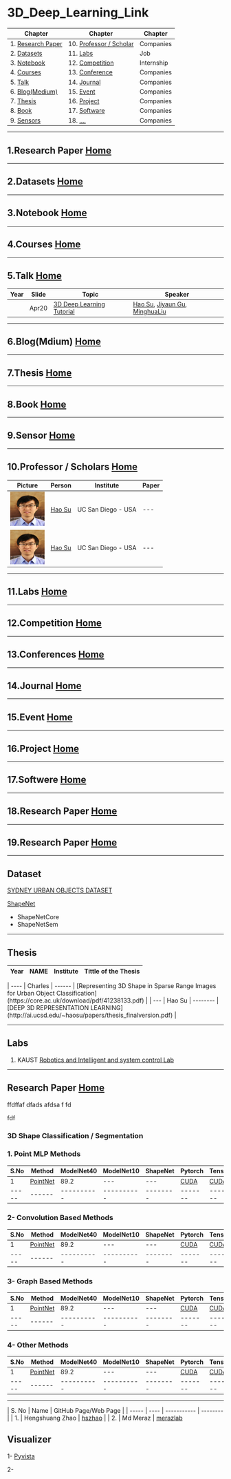 # 3D_Deep_Learning_Link
<div id=home></div>

| Chapter | Chapter | Chapter |
| ------- | ------- | ------- |
| 1. [Research Paper](#c1) | 10. [Professor / Scholar](#C10) | Companies |
| 2. [Datasets](#c2) | 11. [Labs](#C11) | Job |
| 3. [Notebook](#c3) | 12. [Competition](#C12) | Internship |
| 4. [Courses](#c4) | 13. [Conference](#C13) | Companies |
| 5. [Talk](#c5) | 14. [Journal](#C14) | Companies |
| 6. [Blog(Medium)](#c6) | 15. [Event](#C15) | Companies |
| 7. [Thesis](#c7) | 16. [Project](#C16) | Companies |
| 8. [Book](#c8) | 17. [Software](#C17) | Companies |
| 9. [Sensors](#c9) | 18. [ .... ](#C18) | Companies |
<!-- start c1. Research Paper -->
---
<div id="c1"></div>

## 1.Research Paper  **[Home](#home)**
---
<!-- start c2. Datsets -->
<div id="c2"></div>

## 2.Datasets  **[Home](#home)**
---
<!-- start c3. Notebook -->
<div id="c3"></div>

## 3.Notebook  **[Home](#home)**
---
<!-- start c4. Courses -->

<div id="c4"></div>

## 4.Courses  **[Home](#home)**
---
<!-- start c5. Talks -->

<div id="c5"></div>

## 5.Talk  **[Home](#home)**

| Year | Slide | Topic | Speaker |
| ---- | ----- | ----- | ------- |
| | Apr20 | [3D Deep Learning Tutorial](https://www.youtube.com/watch?v=vfL6uJYFrp4) | [Hao Su](#hou_su), [Jiyaun Gu](), [MinghuaLiu]() |

---
<!-- start c6. Blogs(Mediums) -->
<div id="c6"></div>

## 6.Blog(Mdium)  **[Home](#home)**
---
<!-- start c7. Thesis -->
<div id="c7"></div>

## 7.Thesis  **[Home](#home)**
---
<!-- start c8. Book -->
<div id="c8"></div>

## 8.Book  **[Home](#home)**
---
<!-- start c9. Sensors -->

<div id="c9"></div>

## 9.Sensor  **[Home](#home)**
---
<div id="c10"></div>

## 10.Professor / Scholars  **[Home](#home)**

| Picture | Person | Institute | Paper |
| --- | ------ | --------- | ----- |
| <img src="./person/hou_su.jpg" alt="Hou su" id="hao_su" width="80" height="80" /> | [Hao Su](https://cseweb.ucsd.edu/~haosu/) | UC San Diego - USA | --- |
| <img src="./person/hou_su.jpg" alt="Hou su" width="80" height="80" /> | [Hao Su](https://cseweb.ucsd.edu/~haosu/) | UC San Diego - USA | --- |

---
<div id="c11"></div>

## 11.Labs  **[Home](#home)**
---
<div id="c12"></div>

## 12.Competition  **[Home](#home)**
---
<div id="c13"></div>

## 13.Conferences  **[Home](#home)**
---
<div id="c14"></div>

## 14.Journal  **[Home](#home)**
---
<div id="c15"></div>

## 15.Event  **[Home](#home)**
---
<div id="c16"></div>

## 16.Project  **[Home](#home)**
---
<div id="c17"></div>

## 17.Softwere  **[Home](#home)**
---
<div id="c18"></div>

## 18.Research Paper  **[Home](#home)**
---
<div id="c19"></div>

## 19.Research Paper  **[Home](#home)**
---



## Dataset

[SYDNEY URBAN OBJECTS DATASET](http://www.acfr.usyd.edu.au/papers/SydneyUrbanObjectsDataset.shtml)
  
[ShapeNet](https://www.shapenet.org/https://arxiv.org/pdf/1512.03012.pdf)
  - ShapeNetCore
  - ShapeNetSem

---

## Thesis
| Year | NAME | Institute | Tittle of the Thesis | 
| ---- | ---- | --------- | -------------------- |

</div>
| ---- | Charles | ------ | [Representing 3D Shape in Sparse Range Images for Urban Object Classification](https://core.ac.uk/download/pdf/41238133.pdf) |
| --- | Hao Su | -------- | [DEEP 3D REPRESENTATION LEARNING](http://ai.ucsd.edu/~haosu/papers/thesis_finalversion.pdf) |

---
## Labs
1. KAUST [Robotics and Intelligent and system control Lab](https://cemse.kaust.edu.sa/risc)

---
<!-- Researcher Paper cls/ seg -->
<div id="c1"></div>

## Research Paper  **[Home](#home)**
ffdffaf
dfads
afdsa
f
fd

fdf

### 3D Shape Classification / Segmentation

### **1. Point MLP Methods**

| S.No | Method | ModelNet40 | ModelNet10 | ShapeNet | Pytorch | Tensorflow |
| ----- | ------ | ---------- | ---------- | -------- | ------- | ---------- |
| 1 | [PointNet](https://arxiv.org/pdf/1612.00593.pdf) | 89.2 | --- | --- | [CUDA](https://github.com/charlesq34/pointnet)| [CUDA](https://github.com/fxia22/pointnet.pytorch) | 
| ----- | ------ | ---------- | ---------- | -------- | ------- | ---------- |

### **2- Convolution Based Methods**

| S.No | Method | ModelNet40 | ModelNet10 | ShapeNet | Pytorch | Tensorflow |
| ----- | ------ | ---------- | ---------- | -------- | ------- | ---------- |
| 1 | [PointNet](https://arxiv.org/pdf/1612.00593.pdf) | 89.2 | --- | --- | [CUDA](https://github.com/charlesq34/pointnet)| [CUDA](https://github.com/fxia22/pointnet.pytorch) | 
| ----- | ------ | ---------- | ---------- | -------- | ------- | ---------- |


### **3- Graph Based Methods**

| S.No | Method | ModelNet40 | ModelNet10 | ShapeNet | Pytorch | Tensorflow |
| ----- | ------ | ---------- | ---------- | -------- | ------- | ---------- |
| 1 | [PointNet](https://arxiv.org/pdf/1612.00593.pdf) | 89.2 | --- | --- | [CUDA](https://github.com/charlesq34/pointnet)| [CUDA](https://github.com/fxia22/pointnet.pytorch) | 
| ----- | ------ | ---------- | ---------- | -------- | ------- | ---------- |


### **4- Other Methods**

| S.No | Method | ModelNet40 | ModelNet10 | ShapeNet | Pytorch | Tensorflow |
| ----- | ------ | ---------- | ---------- | -------- | ------- | ---------- |
| 1 | [PointNet](https://arxiv.org/pdf/1612.00593.pdf) | 89.2 | --- | --- | [CUDA](https://github.com/charlesq34/pointnet)| [CUDA](https://github.com/fxia22/pointnet.pytorch) | 
| ----- | ------ | ---------- | ---------- | -------- | ------- | ---------- |
<!-- Researcher Paper detection -->
<!-- Researcher Paper Segmentatin -->
<!-- Researcher Paper Tracking -->





<!-- Researcher Website Link -->
---

| S. No | Name | GitHub Page/Web Page |
| ----- | ---- | ----------- | -------- |
| 1. | Hengshuang Zhao | [hszhao](https://github.com/hszhao) | 
| 2. | Md Meraz        | [merazlab](https://github.com/merazlab)


## Visualizer

1- [Pyvista](https://github.com/pyvista/pyvista)

2- 